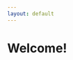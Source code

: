 ```yaml
---
layout: default
---
```


# Welcome!
<script type="text/javascript" src="https://platform.linkedin.com/badges/js/profile.js" async defer></script>

<head>
    <style>
    {
        box-sizing: border-box;
    }
    /* Set additional styling options for the columns*/
    .column {
    float: left;
    width: 50%;
    }
        
.button {
  font-family : inherit;
  border: none;
  color: white;
  padding: 16px 32px;
  text-align: center;
  text-decoration: none;
  display: inline-block;
  font-size: 16px;
  margin: 4px 2px;
  transition-duration: 0.4s;
  cursor: pointer;
}

.button {
  background-color: #f2f2f2; 
  color: black; 
  border: 2px solid black;
}

.button:hover {
  background-color: #666666;
  color: white;
}



    .row:after {
    content: "";
    display: table;
    clear: both;
    }
    </style>
 </head>
 <body>
    <div class="row">
        <div class="column">
            <p> <div class="LI-profile-badge"  data-version="v1" data-size="medium" data-locale="en_US" data-type="horizontal" data-theme="light" data-vanity="andrescarmo"><a class="LI-simple-link" href='https://br.linkedin.com/in/andrescarmo?trk=profile-badge'>André Soravassi do Carmo</a></div></p>
        </div>
        <div class="column">
            <p>Currently I work with Salesforce Development at BTG Pactual, the largest investment bank in Latin America.
I have also worked with Data Analysis and Business Intelligence using tools like Python and Power BI.
In this website I plan to post some of my personal projects.</p>
        </div>
    </div>
 </body>


## Power BI Dashboards

<a href="./seattle-crime.html" class="button">Seattle Crime Trends</a>
<a href="./covid-dashboard.html" class="button">Covid Dashboard</a>



[Seattle Crime Trends](./seattle-crime.html). | [Covid Dashboard](./covid-dashboard.html)

## Salesforce

[Trailhead Profile](https://trailblazer.me/id/soravassi)
